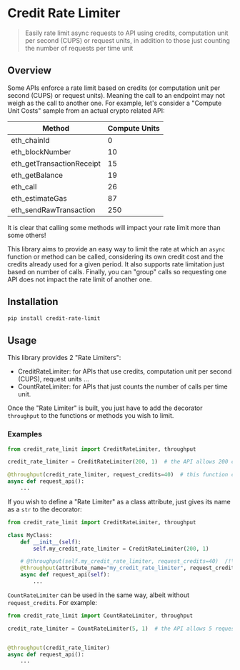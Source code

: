 # Credit Rate Limiter

> Easily rate limit async requests to API using credits, computation unit per second (CUPS) or request units, in addition to those just counting the number of requests per time unit
 
## Overview

Some APIs enforce a rate limit based on credits (or computation unit per second (CUPS) or request units).
Meaning the call to an endpoint may not weigh as the call to another one.
For example, let's consider a "Compute Unit Costs" sample from an actual crypto related API:

| Method | Compute Units
| ------ | -------------
| eth_chainId | 0
| eth_blockNumber | 10
| eth_getTransactionReceipt | 15
| eth_getBalance | 19
| eth_call | 26
| eth_estimateGas | 87
| eth_sendRawTransaction | 250

It is clear that calling some methods will impact your rate limit more than some others!

This library aims to provide an easy way to limit the rate at which an `async` function or method can be called, considering its own credit cost and the credits already used for a given period.
It also supports rate limitation just based on number of calls.
Finally, you can "group" calls so requesting one API does not impact the rate limit of another one.

## Installation

```bash
pip install credit-rate-limit
```

## Usage
This library provides 2 "Rate Limiters":
- CreditRateLimiter: for APIs that use credits, computation unit per second (CUPS), request units ...
- CountRateLimiter: for APIs that just counts the number of calls per time unit.

Once the "Rate Limiter" is built, you just have to add the decorator `throughput` to the functions or methods you wish to limit.

### Examples

```python
from credit_rate_limit import CreditRateLimiter, throughput

credit_rate_limiter = CreditRateLimiter(200, 1)  # the API allows 200 credits per 1 second

@throughput(credit_rate_limiter, request_credits=40)  # this function costs 40 credits to call
async def request_api():
    ...

```

If you wish to define a "Rate Limiter" as a class attribute, just gives its name as a `str` to the decorator:

```python
from credit_rate_limit import CreditRateLimiter, throughput

class MyClass:
    def __init__(self):
        self.my_credit_rate_limiter = CreditRateLimiter(200, 1)

    # @throughput(self.my_credit_rate_limiter, request_credits=40)  /!\ Error: self is unknown here !!
    @throughput(attribute_name="my_credit_rate_limiter", request_credits=40)
    async def request_api(self):
        ...
```

`CountRateLimiter` can be used in the same way, albeit without `request_credits`. For example:

```python
from credit_rate_limit import CountRateLimiter, throughput

credit_rate_limiter = CountRateLimiter(5, 1)  # the API allows 5 requests per 1 second


@throughput(credit_rate_limiter)
async def request_api():
    ...

```
